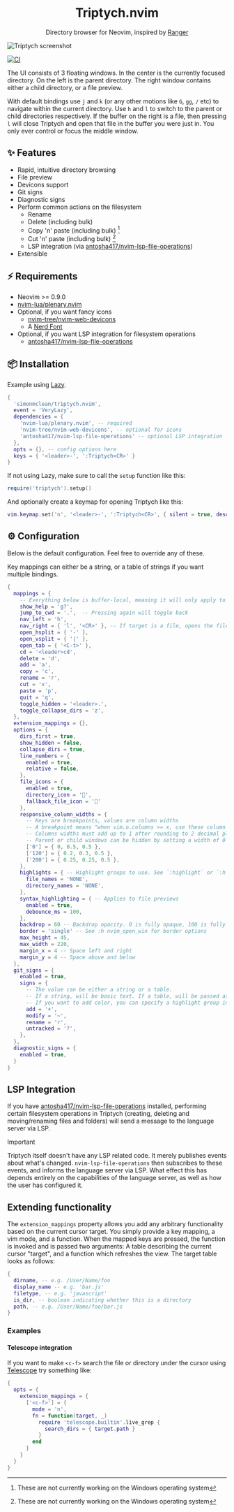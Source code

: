 <!-- panvimdoc-ignore-start -->
<h1 align="center">Triptych.nvim</h1>

<p align="center">Directory browser for Neovim, inspired by <a href="https://github.com/ranger/ranger">Ranger</a></p>

![Triptych screenshot](screenshot.jpg?raw=true "Triptych screenshot")

[![CI](https://github.com/simonmclean/triptych.nvim/actions/workflows/ci.yml/badge.svg)](https://github.com/simonmclean/triptych.nvim/actions/workflows/ci.yml)

<!-- panvimdoc-ignore-end -->

<!-- panvimdoc-include-comment ## How it works -->

The UI consists of 3 floating windows. In the center is the currently focused directory. On the left is the parent directory.
The right window contains either a child directory, or a file preview.

With default bindings use `j` and `k` (or any other motions like `G`,  `gg`, `/` etc) to navigate within the current directory.
Use `h` and `l` to switch to the parent or child directories respectively.
If the buffer on the right is a file, then pressing `l` will close Triptych and open that file in the buffer you were just in.
You only ever control or focus the middle window.

## ✨ Features

- Rapid, intuitive directory browsing
- File preview
- Devicons support
- Git signs
- Diagnostic signs
- Perform common actions on the filesystem
    - Rename
    - Delete (including bulk)
    - Copy 'n' paste (including bulk) [^1]
    - Cut 'n' paste (including bulk) [^1]
    - LSP integration (via [antosha417/nvim-lsp-file-operations](https://github.com/antosha417/nvim-lsp-file-operations))
- Extensible

[^1]: These are not currently working on the Windows operating system

## ⚡️ Requirements

- Neovim >= 0.9.0
- [nvim-lua/plenary.nvim](https://github.com/nvim-lua/plenary.nvim) 
- Optional, if you want fancy icons
    - [nvim-tree/nvim-web-devicons](https://github.com/nvim-tree/nvim-web-devicons) 
    -  A [Nerd Font](https://www.nerdfonts.com/)
- Optional, if you want LSP integration for filesystem operations
   - [antosha417/nvim-lsp-file-operations](https://github.com/antosha417/nvim-lsp-file-operations) 

## 📦 Installation

Example using [Lazy](https://github.com/folke/lazy.nvim).

```lua
{
  'simonmclean/triptych.nvim',
  event = 'VeryLazy',
  dependencies = {
    'nvim-lua/plenary.nvim', -- required
    'nvim-tree/nvim-web-devicons', -- optional for icons
    'antosha417/nvim-lsp-file-operations' -- optional LSP integration
  },
  opts = {}, -- config options here
  keys = { '<leader>-', ':Triptych<CR>' }
}
```

If not using Lazy, make sure to call the `setup` function like this:

```lua
require('triptych').setup()
```

And optionally create a keymap for opening Triptych like this:

```lua
vim.keymap.set('n', '<leader>-', ':Triptych<CR>', { silent = true, desc = 'Toggle Triptych' })
```

## ⚙️ Configuration

Below is the default configuration. Feel free to override any of these.

Key mappings can either be a string, or a table of strings if you want multiple bindings.

```lua
{
  mappings = {
    -- Everything below is buffer-local, meaning it will only apply to Triptych windows
    show_help = 'g?',
    jump_to_cwd = '.',  -- Pressing again will toggle back
    nav_left = 'h',
    nav_right = { 'l', '<CR>' }, -- If target is a file, opens the file in-place
    open_hsplit = { '-' },
    open_vsplit = { '|' },
    open_tab = { '<C-t>' },
    cd = '<leader>cd',
    delete = 'd',
    add = 'a',
    copy = 'c',
    rename = 'r',
    cut = 'x',
    paste = 'p',
    quit = 'q',
    toggle_hidden = '<leader>.',
    toggle_collapse_dirs = 'z',
  },
  extension_mappings = {},
  options = {
    dirs_first = true,
    show_hidden = false,
    collapse_dirs = true,
    line_numbers = {
      enabled = true,
      relative = false,
    },
    file_icons = {
      enabled = true,
      directory_icon = '',
      fallback_file_icon = ''
    },
    responsive_column_widths = {
      -- Keys are breakpoints, values are column widths
      -- A breakpoint means "when vim.o.columns >= x, use these column widths"
      -- Columns widths must add up to 1 after rounding to 2 decimal places
      -- Parent or child windows can be hidden by setting a width of 0
      ['0'] = { 0, 0.5, 0.5 },
      ['120'] = { 0.2, 0.3, 0.5 },
      ['200'] = { 0.25, 0.25, 0.5 },
    },
    highlights = { -- Highlight groups to use. See `:highlight` or `:h highlight`
      file_names = 'NONE',
      directory_names = 'NONE',
    },
    syntax_highlighting = { -- Applies to file previews
      enabled = true,
      debounce_ms = 100,
    },
    backdrop = 60 -- Backdrop opacity. 0 is fully opaque, 100 is fully transparent (disables the feature)
    border = 'single' -- See :h nvim_open_win for border options
    max_height = 45,
    max_width = 220,
    margin_x = 4 -- Space left and right
    margin_y = 4 -- Space above and below
  },
  git_signs = {
    enabled = true,
    signs = {
      -- The value can be either a string or a table.
      -- If a string, will be basic text. If a table, will be passed as the {dict} argument to vim.fn.sign_define
      -- If you want to add color, you can specify a highlight group in the table.
      add = '+',
      modify = '~',
      rename = 'r',
      untracked = '?',
    },
  },
  diagnostic_signs = {
    enabled = true,
  }
}
```

## LSP Integration

If you have [antosha417/nvim-lsp-file-operations](https://github.com/antosha417/nvim-lsp-file-operations) installed, performing
certain filesystem operations in Triptych (creating, deleting and moving/renaming files and folders) will send a message to the language server via LSP.

> [!IMPORTANT]  
> Triptych itself doesn't have any LSP related code. It merely publishes events about what's changed. `nvim-lsp-file-operations` then subscribes to these events, and informs the language server via LSP. What effect this has depends entirely on the capabilities of the language server, as well as how the user has configured it.

## Extending functionality

The `extension_mappings` property allows you add any arbitrary functionality based on the current cursor target.
You simply provide a key mapping, a vim mode, and a function. When the mapped keys are pressed, the function is invoked and is passed two arguments:
A table describing the current cursor "target", and a function which refreshes the view. The target table looks as follows:

```lua
{
  dirname, -- e.g. /User/Name/foo
  display_name -- e.g. 'bar.js'
  filetype, -- e.g. 'javascript'
  is_dir, -- boolean indicating whether this is a directory
  path, -- e.g. /User/Name/foo/bar.js
}
```

### Examples

#### Telescope integration

If you want to make `<c-f>` search the file or directory under the cursor using [Telescope](https://github.com/nvim-telescope/telescope.nvim) try something like:

```lua
{
  opts = {
    extension_mappings = {
      ['<c-f>'] = {
        mode = 'n',
        fn = function(target, _)
          require 'telescope.builtin'.live_grep {
            search_dirs = { target.path }
          }
        end
      }
    }
  }
}
```
